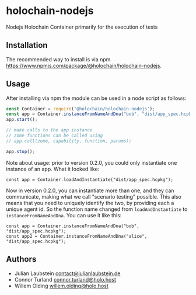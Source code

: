 # holochain-nodejs

Nodejs Holochain Container primarily for the execution of tests

## Installation

The recommended way to install is via npm https://www.npmjs.com/package/@holochain/holochain-nodejs.

## Usage
After installing via npm the module can be used in a node script as follows:
```javascript
const Container = require('@holochain/holochain-nodejs');
const app = Container.instanceFromNameAndDna("bob", "dist/app_spec.hcpkg");
app.start();

// make calls to the app instance
// zome functions can be called using
// app.call(zome, capability, function, params);

app.stop();
```

Note about usage:
prior to version 0.2.0, you could only instantiate one instance of an app.
What it looked like:
```
const app = Container.loadAndInstantiate("dist/app_spec.hcpkg");
```

Now in version 0.2.0, you can instantiate more than one, and they can communicate, making what we call "scenario testing" possible.
This also means that you need to uniquely identify the two, by providing each a unique agent id.
So the function name changed from `loadAndInstantiate` to `instanceFromNameAndDna`.
You can use it like this:
```
const app = Container.instanceFromNameAndDna("bob", "dist/app_spec.hcpkg");
const app2 = Container.instanceFromNameAndDna("alice", "dist/app_spec.hcpkg");
```

## Authors

- Julian Laubstein <contact@julianlaubstein.de>
- Connor Turland <connor.turland@holo.host>
- Willem Olding <willem.olding@holo.host>

